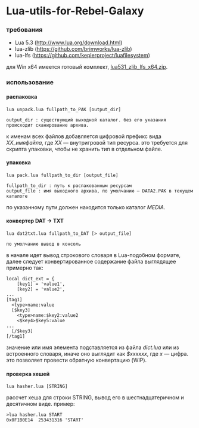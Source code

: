 # Lua-utils-for-Rebel-Galaxy

### требования
* Lua 5.3 (http://www.lua.org/download.html)
* lua-zlib (https://github.com/brimworks/lua-zlib)
* lua-lfs (https://github.com/keplerproject/luafilesystem)

для Win x64 имеется готовый комплект, [lua531_zlib_lfs_x64.zip](https://mega.nz/#!2wYmkRJK!iQvJd-n7zsm2z6nMhBhVM22I4I77EY7AbPUng_ikjlI).

### использование

#### распаковка
````
lua unpack.lua fullpath_to_PAK [output_dir]

output_dir : существующий выходной каталог. без его указания происходит сканирование архива.
````
к именам всех файлов добавляется цифровой префикс вида *XX_имяфайла*, где *XX* — внутригровой тип ресурса. это требуется для скрипта упаковки, чтобы не хранить тип в отдельном файле.

#### упаковка
````
lua pack.lua fullpath_to_dir [output_file]

fullpath_to_dir : путь к распакованным ресурсам
output_file : имя выходного архива, по умолчанию — DATA2.PAK в текущем каталоге
````
по указанному пути должен находится только каталог *MEDIA*.

#### конвертер DAT -> TXT
````
lua dat2txt.lua fullpath_to_DAT [> output_file]

по умолчанию вывод в консоль
````
в начале идет вывод строкового словаря в Lua-подобном формате, далее следует конвертированное содержание файла выглядящее примерно так:
````
local dict_ext = {
    [key1] = 'value1',
    [key2] = 'value2',
...
[tag1]
  <type>name:value
  [$key3]
    <type>name:$key2:value2
    <$key4>$key5:value
...
  [/$key3]
[/tag1]
````
значение или имя элемента подставляется из файла *dict.lua* или из встроенного словаря, иначе оно выглядит как *$xxxxxx*, где *x* — цифра. это позволяет провести обратную конвертацию (WIP).

#### проверка хешей
````
lua hasher.lua [STRING]
````
рассчет хеша для строки STRING, вывод его в шестнадцатеричном и десятичном виде. пример:
````
>lua hasher.lua START
0x0F1B0E14  253431316 'START'
````

